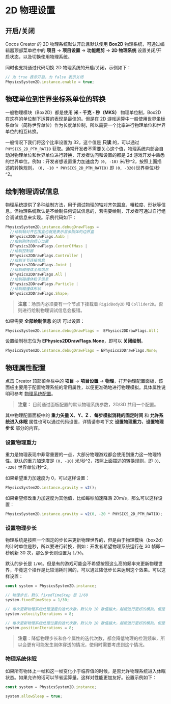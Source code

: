 # 2D 物理设置

## 开启/关闭

Cocos Creator 的 2D 物理系统默认开启且默认使用 **Box2D** 物理系统，可通过编辑器顶部菜单栏中的 **项目** -> **项目设置** -> **功能裁剪** -> **2D 物理系统** 设置关闭/开启状态，以及切换使用物理系统。

同时也支持通过代码切换 2D 物理系统的开启/关闭，示例如下：

```ts
// 为 true 表示开启，为 false 表示关闭
PhysicsSystem2D.instance.enable = true;
```

## 物理单位到世界坐标系单位的转换

一般物理模块（Box2D）都是使用 **米 - 千克 - 秒（MKS）** 物理单位制，Box2D 在这样的单位制下运算的表现是最佳的。但是在 2D 游戏运算中一般使用世界坐标系单位（简称世界单位）作为长度单位制，所以需要一个比率进行物理单位和世界单位的相互转换。

一般情况下我们将这个比率设置为 32，这个值是 **只读** 的，可以通过 `PHYSICS_2D_PTM_RATIO` 获取。通常开发者不需要关心这个值，物理系统内部会自动对物理单位和世界单位进行转换，开发者访问和设置的都是 2d 游戏开发中熟悉的世界单位。例如：开发者想设置重力加速度为 `(0, -10)` 米/秒^2，按照上面描述的转换规则， `(0, -10 * PHYSICS_2D_PTM_RATIO)` 即 `(0, -320)`世界单位/秒^2。

## 绘制物理调试信息

物理系统提供了多种绘制方法，用于调试物理的轴对齐包围盒、粗粒度、形状等信息。但物理系统默认是不绘制任何调试信息的，若需要绘制，开发者可通过自行组合调试信息来实现。示例代码如下：

```ts
PhysicsSystem2D.instance.debugDrawFlags = 
  //绘制轴对齐包围盒也就是表示显示刚体的边界盒
  EPhysics2DDrawFlags.Aabb |
  //绘制刚体的质心位置
  EPhysics2DDrawFlags.CenterOfMass |
  //绘制控制器
  EPhysics2DDrawFlags.Controller |
  //绘制关节连接信息
  EPhysics2DDrawFlags.Joint |
  //绘制碰撞体全部信息
  EPhysics2DDrawFlags.All |
  //绘制碰撞体粒子信息
  EPhysics2DDrawFlags.Particle |
  //绘制碰撞体形状
  EPhysics2DDrawFlags.Shape;
```

> **注意**：场景内必须要有一个节点下挂载着 `RigidBody2D` 和 `Collider2D`。否则进行绘制物理调试信息会报错。

如果需要 **全部绘制信息** 的话 可以设置：

```ts
PhysicsSystem2D.instance.debugDrawFlags =  EPhysics2DDrawFlags.All；
```

设置绘制标志位为 **EPhysics2DDrawFlags.None**，即可以 **关闭绘制**。

```ts
PhysicsSystem2D.instance.debugDrawFlags = EPhysics2DDrawFlags.None;
```

## 物理属性配置

点击 Creator 顶部菜单栏中的 **项目** -> **项目设置** -> **物理**，打开物理配置面板，该面板主要用于配置物理系统的常用属性，以便更准确地进行物理模拟。具体属性说明可参考 [物理系统配置](../editor/project/physics-configs.md)。
>**注意：** 目前通过面板配置的默认物理系统参数，2D/3D 共用一个配置。

其中物理配置面板中的 **重力矢量 X、Y、Z** 、**每步模拟消耗的固定时间** 和 **允许系统进入休眠** 属性也可以通过代码设置，详情请参考下文 **设置物理重力、设置物理步长** 部分的内容。

### 设置物理重力

重力是物理表现中非常重要的一点，大部分物理游戏都会使用到重力这一物理特性。默认的重力加速度是 `(0, -10)` 米/秒^2，按照上面描述的转换规则，即 `(0, -320)` 世界单位/秒^2。

如果希望重力加速度为 0，可以这样设置：

```ts
PhysicsSystem2D.instance.gravity = v2();
```

如果希望修改重力加速度为其他值，比如每秒加速降落 20m/s，那么可以这样设置：

```ts
PhysicsSystem2D.instance.gravity = v2(0, -20 * PHYSICS_2D_PTM_RATIO);
```

### 设置物理步长

物理系统是按照一个固定的步长来更新物理世界的，但是由于物理模块（box2d）的计时单位是秒，所以要进行转换，例如：开发者希望物理系统运行在 30 帧即一秒刷新 30 次，那么步长则设置为 `1/30`。

默认的步长是 `1/60`。但是有的游戏可能会不希望按照这么高的频率来更新物理世界，毕竟这个操作是比较消耗时间的，可以通过降低步长来达到这个效果。可以这样设置：

```ts
const system = PhysicsSystem2D.instance;

// 物理步长，默认 fixedTimeStep 是 1/60
system.fixedTimeStep = 1/30;

// 每次更新物理系统处理速度的迭代次数，默认为 10 数值越大，越能进行更好的模拟，但是性能会下降
system.velocityIterations = 8;

// 每次更新物理系统处理位置的迭代次数，默认为 10 数值越大，越能进行更好的模拟，但是性能会下降
system.positionIterations = 8;
```

>**注意**：降低物理步长和各个属性的迭代次数，都会降低物理的检测频率，所以会更有可能发生刚体穿透的情况，使用时需要考虑到这个情况。

### 物理系统休眠

如果所有物体上一帧和这一帧变化小于临界值的时候，是否允许物理系统进入休眠状态。如果允许的话可以节省运算量。这样对性能更加友好。设置示例如下：

```ts
const system = PhysicsSystem2D.instance;

system.allowSleep = true;
```
